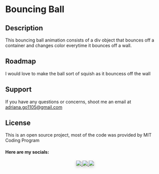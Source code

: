 # Bouncing Ball

## Description
This bouncing ball animation consists of a div object that bounces off a container and changes color everytime it bounces off a wall. 

## Roadmap
I would love to make the ball sort of squish as it bouncess off the wall

## Support
If you have any questions or concerns, shoot me an email at adriana.go1105@gmail.com

## License
This is an open source project, most of the code was provided by MIT Coding Program

#### Here are my socials:

<p align="center">
<a href="https://github.com/adrigalle">
    <img style="filter: drop-shadow(0px 4px 4px rgba(0, 0, 0, 0.25));" size="350px" src="././images/icons/svg/GitHub.svg"
</a>
<a href="https://www.linkedin.com/in/adriana-gallegos-a2a992159">
    <img style="filter: drop-shadow(0px 4px 4px rgba(0, 0, 0, 0.25));" size="350px" src="./images/icons/svg/LinkedIn.svg"
</a>   
<a href="mailto:adriana.go1105@gmail.com">
    <img style="filter: drop-shadow(0px 4px 4px rgba(0, 0, 0, 0.25));" size="350px" src="./images/icons/svg/Email.svg">
</a>

</p>